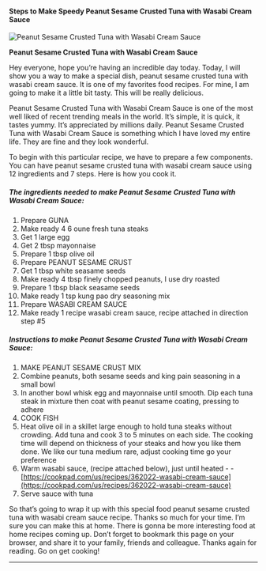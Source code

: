             

#### Steps to Make Speedy Peanut Sesame Crusted Tuna with Wasabi Cream Sauce

![Peanut Sesame Crusted Tuna with Wasabi Cream Sauce](https://img-global.cpcdn.com/recipes/5207635234652160/751x532cq70/peanut-sesame-crusted-tuna-with-wasabi-cream-sauce-recipe-main-photo.jpg)

**Peanut Sesame Crusted Tuna with Wasabi Cream Sauce**

Hey everyone, hope you’re having an incredible day today. Today, I will show you a way to make a special dish, peanut sesame crusted tuna with wasabi cream sauce. It is one of my favorites food recipes. For mine, I am going to make it a little bit tasty. This will be really delicious.

Peanut Sesame Crusted Tuna with Wasabi Cream Sauce is one of the most well liked of recent trending meals in the world. It’s simple, it is quick, it tastes yummy. It’s appreciated by millions daily. Peanut Sesame Crusted Tuna with Wasabi Cream Sauce is something which I have loved my entire life. They are fine and they look wonderful.

To begin with this particular recipe, we have to prepare a few components. You can have peanut sesame crusted tuna with wasabi cream sauce using 12 ingredients and 7 steps. Here is how you cook it.

##### The ingredients needed to make Peanut Sesame Crusted Tuna with Wasabi Cream Sauce:

1.  Prepare GUNA
2.  Make ready 4 6 oune fresh tuna steaks
3.  Get 1 large egg
4.  Get 2 tbsp mayonnaise
5.  Prepare 1 tbsp olive oil
6.  Prepare PEANUT SESAME CRUST
7.  Get 1 tbsp white seasame seeds
8.  Make ready 4 tbsp finely chopped peanuts, I use dry roasted
9.  Prepare 1 tbsp black seasame seeds
10.  Make ready 1 tsp kung pao dry seasoning mix
11.  Prepare WASABI CREAM SAUCE
12.  Make ready 1 recipe wasabi cream sauce, recipe attached in direction step #5

##### Instructions to make Peanut Sesame Crusted Tuna with Wasabi Cream Sauce:

1.  MAKE PEANUT SESAME CRUST MIX
2.  Combine peanuts, both sesame seeds and king pain seasoning in a small bowl
3.  In another bowl whisk egg and mayonnaise until smooth. Dip each tuna steak in mixture then coat with peanut sesame coating, pressing to adhere
4.  COOK FISH
5.  Heat olive oil in a skillet large enough to hold tuna steaks without crowding. Add tuna and cook 3 to 5 minutes on each side. The cooking time will depend on thickness of your steaks and how you like them done. We like our tuna medium rare, adjust cooking time go your preference
6.  Warm wasabi sauce, (recipe attached below), just until heated - - [https://cookpad.com/us/recipes/362022-wasabi-cream-sauce](https://cookpad.com/us/recipes/362022-wasabi-cream-sauce)
7.  Serve sauce with tuna

So that’s going to wrap it up with this special food peanut sesame crusted tuna with wasabi cream sauce recipe. Thanks so much for your time. I’m sure you can make this at home. There is gonna be more interesting food at home recipes coming up. Don’t forget to bookmark this page on your browser, and share it to your family, friends and colleague. Thanks again for reading. Go on get cooking!

* * *